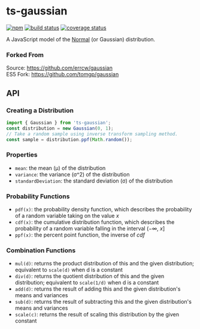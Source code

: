 # ts-gaussian

[![npm](https://img.shields.io/npm/v/ts-gaussian.svg?maxAge=3600)](https://www.npmjs.com/package/ts-gaussian)
[![build status](https://img.shields.io/travis/scttcper/ts-gaussian.svg)](https://travis-ci.org/scttcper/ts-gaussian)
[![coverage status](https://codecov.io/gh/scttcper/ts-gaussian/branch/master/graph/badge.svg)](https://codecov.io/gh/scttcper/ts-gaussian)

A JavaScript model of the [Normal](http://en.wikipedia.org/wiki/Normal_distribution)
(or Gaussian) distribution.

### Forked From
Source: https://github.com/errcw/gaussian  
ES5 Fork: https://github.com/tomgp/gaussian  

## API

### Creating a Distribution
```ts
import { Gaussian } from 'ts-gaussian';
const distribution = new Gaussian(0, 1);
// Take a random sample using inverse transform sampling method.
const sample = distribution.ppf(Math.random());
```

### Properties
- `mean`: the mean (μ) of the distribution
- `variance`: the variance (σ^2) of the distribution
- `standardDeviation`: the standard deviation (σ) of the distribution

### Probability Functions
- `pdf(x)`: the probability density function, which describes the probability
  of a random variable taking on the value _x_
- `cdf(x)`: the cumulative distribution function, which describes the
  probability of a random variable falling in the interval (−∞, _x_]
- `ppf(x)`: the percent point function, the inverse of _cdf_

### Combination Functions
- `mul(d)`: returns the product distribution of this and the given distribution; equivalent to `scale(d)` when d is a constant
- `div(d)`: returns the quotient distribution of this and the given distribution; equivalent to `scale(1/d)` when d is a constant
- `add(d)`: returns the result of adding this and the given distribution's means and variances
- `sub(d)`: returns the result of subtracting this and the given distribution's means and variances
- `scale(c)`: returns the result of scaling this distribution by the given constant
